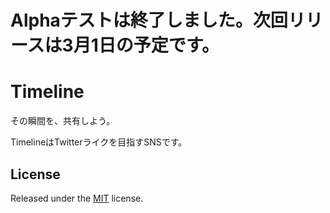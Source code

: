 # Alphaテストは終了しました。次回リリースは3月1日の予定です。

# Timeline

その瞬間を、共有しよう。

TimelineはTwitterライクを目指すSNSです。

## License
Released under the [MIT](LICENSE) license.
